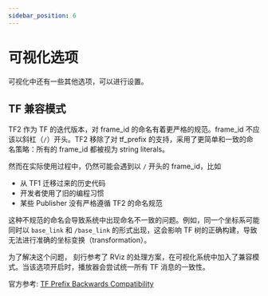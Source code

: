 ```yaml
---
sidebar_position: 6
---
```


# 可视化选项

可视化中还有一些其他选项，可以进行设置。

## TF 兼容模式

TF2 作为 TF 的迭代版本，对 frame_id 的命名有着更严格的规范。frame_id 不应该以斜杠（`/`）开头。TF2 移除了对 tf_prefix 的支持，采用了更简单和一致的命名策略：所有的 frame_id 都被视为 string literals。

然而在实际使用过程中，仍然可能会遇到以 `/` 开头的 frame_id，比如

- 从 TF1 迁移过来的历史代码
- 开发者使用了旧的编程习惯
- 某些 Publisher 没有严格遵循 TF2 的命名规范

这种不规范的命名会导致系统中出现命名不一致的问题。例如，同一个坐标系可能同时以 `base_link` 和 `/base_link` 的形式出现，这会影响 TF 树的正确构建，导致无法进行准确的坐标变换（transformation）。

为了解决这个问题， 刻行参考了 RViz 的处理方案，在可视化系统中加入了兼容模式。当该选项开启时，播放器会尝试统一所有 TF 消息的一致性。

官方参考: [TF Prefix Backwards Compatibility](https://wiki.ros.org/tf2/Migration#tf_prefix_backwards_compatibility)
